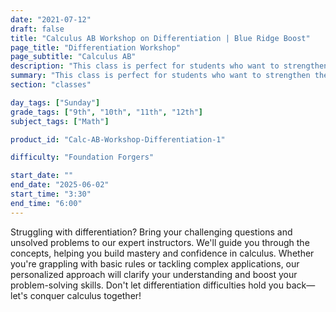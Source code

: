 ```yaml
---
date: "2021-07-12"
draft: false
title: "Calculus AB Workshop on Differentiation | Blue Ridge Boost"
page_title: "Differentiation Workshop"
page_subtitle: "Calculus AB"
description: "This class is perfect for students who want to strengthen their understanding of differentiation concepts through additional practice with engaging grade-level problems."
summary: "This class is perfect for students who want to strengthen their understanding of differentiation concepts through additional practice with engaging grade-level problems."
section: "classes"

day_tags: ["Sunday"]
grade_tags: ["9th", "10th", "11th", "12th"]
subject_tags: ["Math"]

product_id: "Calc-AB-Workshop-Differentiation-1"

difficulty: "Foundation Forgers"

start_date: ""
end_date: "2025-06-02"
start_time: "3:30"
end_time: "6:00"
---
```


Struggling with differentiation? Bring your challenging questions and unsolved problems to our expert instructors. We'll guide you through the concepts, helping you build mastery and confidence in calculus. Whether you're grappling with basic rules or tackling complex applications, our personalized approach will clarify your understanding and boost your problem-solving skills. Don't let differentiation difficulties hold you back—let's conquer calculus together!